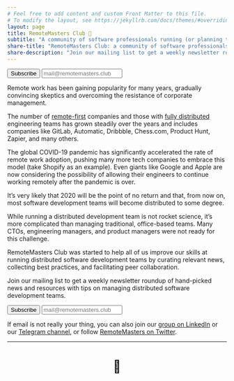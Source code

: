 ```yaml
---
# Feel free to add content and custom Front Matter to this file.
# To modify the layout, see https://jekyllrb.com/docs/themes/#overriding-theme-defaults
layout: page
title: RemoteMasters Club 🧢
subtitle: "A community of software professionals running (or planning to run) distributed development teams."
share-title: "RemoteMasters Club: a community of software professionals running (or planning to run) distributed development teams."
share-description: "Join our mailing list to get a weekly newsletter roundup of hand-picked news and resources with tips on managing distributed software development teams."
---
```


<form class="tl" action="https://tinyletter.com/remotemasters" method="post" target="popupwindow" onsubmit="window.open('https://tinyletter.com/remotemasters', 'popupwindow', 'scrollbars=yes,width=800,height=600');return true">

<input type="submit" value="Subscribe" id='tlsubmit'/>
<input type="text" style="" name="email" id="tlemail" placeholder="mail@remotemasters.club" />
<input type="hidden" value="1" name="embed"/>
</form>
<div class='clear'></div>
<p>
Remote work has been gaining popularity for many years, gradually convincing skeptics and overcoming the resistance of corporate management. 
</p>
<p>
The number of <a href="https://remotemasters.dev/remote-first-companies">remote-first</a> companies and those with <a href="https://remotemasters.dev/fully-remote-companies">fully distributed</a> engineering teams has grown steadily over the years and includes companies like GitLab, Automatic, Dribbble, Chess.com, Product Hunt, Zapier, and many others.
</p>
<p>
The global COVID-19 pandemic has significantly accelerated the rate of remote work adoption, pushing many more tech companies to embrace this model (take Shopify as an example). Even giants like Google and Apple are now considering the possibility of allowing their engineers to continue working remotely after the pandemic is over. 
</p>
<p>
It’s very likely that 2020 will be the point of no return and that, from now on, most software development teams will become distributed to some degree.
</p>
<p>
While running a distributed development team is not rocket science, it’s more complicated than managing traditional, office-based teams. Many CTOs, engineering managers, and product managers were not ready for this challenge.
</p>
<p>
RemoteMasters Club was started to help all of us improve our skills at running distributed software development teams by curating relevant news, collecting best practices, and facilitating peer collaboration.
</p>
<p>
Join our mailing list to get a weekly newsletter roundup of hand-picked news and resources with tips on managing distributed software development teams.
</p>

<form class="tl" action="https://tinyletter.com/remotemasters" method="post" target="popupwindow" onsubmit="window.open('https://tinyletter.com/remotemasters', 'popupwindow', 'scrollbars=yes,width=800,height=600');return true">

<input type="submit" value="Subscribe" id='tlsubmit'/>
<input type="text" style="" name="email" id="tlemail" placeholder="mail@remotemasters.club" />
<input type="hidden" value="1" name="embed"/>
</form>
<div class='clear'></div>

<p>
If email is not really your thing, you can also join our <a href="https://www.linkedin.com/groups/12464287/" target="_blank">group on LinkedIn</a> or our <a href="https://t.me/remotemasters" target="_blank">Telegram channel</a>, or follow <a href="https://twitter.com/remote_masters" target="_blank">RemoteMasters on Twitter</a>.
</p>

<p>
<div class="page-heading">
<hr class="small">
<h1 style='text-align: center;'>🧢</h1>
</div>
</p>
